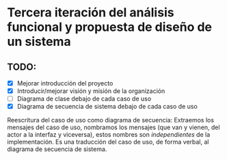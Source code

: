 # Tercera iteración del análisis funcional y propuesta de diseño de un sistema

## TODO:

- [x] Mejorar introducción del proyecto 
- [x] Introducir/mejorar visión y misión de la organización 
- [ ] Diagrama de clase debajo de cada caso de uso
- [x] Diagrama de secuencia de sistema debajo de cada caso de uso 

Reescritura del caso de uso como diagrama de secuencia:
Extraemos los mensajes del caso de uso,
nombramos los mensajes (que van y vienen, del actor a la interfaz y viceversa),
estos nombres son _independientes_ de la implementación.
Es una traducción del caso de uso,
de forma verbal,
al diagrama de secuencia de sistema.